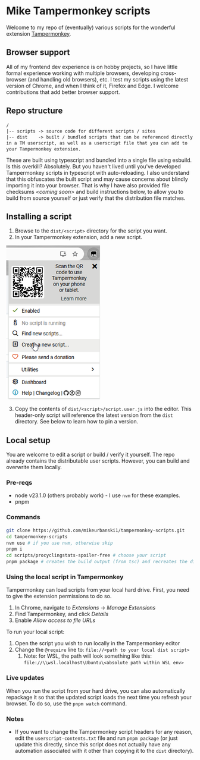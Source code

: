 # Mike Tampermonkey scripts

Welcome to my repo of (eventually) various scripts for the wonderful extension [Tampermonkey](https://www.tampermonkey.net/).

## Browser support

All of my frontend dev experience is on hobby projects, so I have little formal experience working with multiple browsers, developing cross-browser (and handling old browsers), etc. I test my scripts using the latest version of Chrome, and when I think of it, Firefox and Edge. I welcome contributions that add better browser support.

## Repo structure

```
/
|-- scripts -> source code for different scripts / sites
|-- dist    -> built / bundled scripts that can be referenced directly in a TM userscript, as well as a userscript file that you can add to your Tampermonkey extension.
```

These are built using typescript and bundled into a single file using esbuild. Is this overkill? Absolutely. But you haven't lived until you've developed Tampermonkey scripts in typescript with auto-reloading. I also understand that this obfuscates the built script and may cause concerns about blindly importing it into your browser. That is why I have also provided file checksums *\<coming soon\>* and build instructions below, to allow you to build from source yourself or just verify that the distribution file matches.

## Installing a script

1. Browse to the `dist/<script>` directory for the script you want. 
2. In your Tampermonkey extension, add a new script.

![Click the tampermonkey extension icon and select "create user script"](docs/images/tampermonkey-new-script.png)

3. Copy the contents of `dist/<script>/script.user.js` into the editor. This header-only script will reference the latest version from the `dist` directory. See below to learn how to pin a version.

## Local setup

You are welcome to edit a script or build / verify it yourself. The repo already contains the distributable user scripts. However, you can build and overwrite them locally.

### Pre-reqs

- node v23.1.0 (others probably work) - I use `nvm` for these examples.
- pnpm

### Commands

```bash
git clone https://github.com/mikeurbanski1/tampermonkey-scripts.git
cd tampermonkey-scripts
nvm use # if you use nvm, otherwise skip
pnpm i
cd scripts/procyclingstats-spoiler-free # choose your script
pnpm package # creates the build output (from tsc) and recreates the dist directory contents
```

### Using the local script in Tampermonkey

Tampermonkey can load scripts from your local hard drive. First, you need to give the extension permissions to do so.

1. In Chrome, navigate to *Extensions* -> *Manage Extensions*
2. Find Tampermonkey, and click *Details*
3. Enable *Allow access to file URLs*

To run your local script:

1. Open the script you wish to run locally in the Tampermonkey editor
2. Change the `@require` line to: `file://<path to your local dist script>`
   1. Note: for WSL, the path will look something like this: `file://\\wsl.localhost\Ubuntu\<absolute path within WSL env>`

### Live updates

When you run the script from your hard drive, you can also automatically repackage it so that the updated script loads the next time you refresh your browser. To do so, use the `pnpm watch` command.

### Notes

- If you want to change the Tampermonkey script headers for any reason, edit the `userscript-contents.txt` file and run `pnpm package` (or just update this directly, since this script does not actually have any automation associated with it other than copying it to the `dist` directory).

